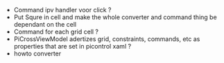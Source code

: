 





* Command ipv handler voor click ?
* Put Squre in cell and make the whole converter and command thing be dependant on the cell
* Command for each grid cell ?
* PiCrossViewModel adertizes grid, constraints, commands, etc as properties that are set in picontrol xaml ?
* howto converter
